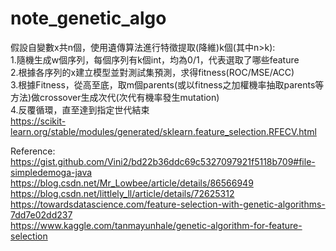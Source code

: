 # note_genetic_algo
假設自變數x共n個，使用遺傳算法進行特徵提取(降維)k個(其中n>k):   
1.隨機生成w個序列，每個序列有k個int，均為0/1，代表選取了哪些feature  
2.根據各序列的x建立模型並對測試集預測，求得fitness(ROC/MSE/ACC)   
3.根據Fitness，從高至底，取m個parents(或以fitness之加權機率抽取parents等方法)做crossover生成次代(次代有機率發生mutation)  
4.反覆循環，直至達到指定世代結束  
https://scikit-learn.org/stable/modules/generated/sklearn.feature_selection.RFECV.html


Reference:  
https://gist.github.com/Vini2/bd22b36ddc69c5327097921f5118b709#file-simpledemoga-java  
https://blog.csdn.net/Mr_Lowbee/article/details/86566949  
https://blog.csdn.net/littlely_ll/article/details/72625312  
https://towardsdatascience.com/feature-selection-with-genetic-algorithms-7dd7e02dd237  
https://www.kaggle.com/tanmayunhale/genetic-algorithm-for-feature-selection  
